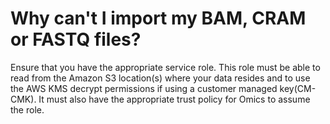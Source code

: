 # Why can't I import my BAM, CRAM or FASTQ files?<a name="import-troubleshooting"></a>

Ensure that you have the appropriate service role\. This role must be able to read from the Amazon S3 location\(s\) where your data resides and to use the AWS KMS decrypt permissions if using a customer managed key\(CM\-CMK\)\. It must also have the appropriate trust policy for Omics to assume the role\.